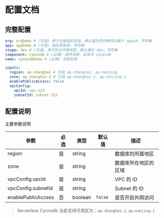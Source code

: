 # 配置文档

## 完整配置

```yml
org: orgDemo # (可选) 用于记录组织信息，默认值为您的腾讯云账户 appid，字符串
app: appDemo # (可选) 该应用名称，字符串
stage: dev # (可选) 用于区分环境信息，默认值为 dev，字符串
component: cynosdb # (必填) 组件名称，此处为 cynosdb
name: cynosdbDemo # (必填) 实例名称

inputs:
  region: ap-shanghai # 可选 ap-shanghai, ap-nanjing
  zone: ap-shanghai-2 # 可选 ap-shanghai-2, ap-nanjing-1
  enablePublicAccess: false
  vpcConfig:
    vpcId: vpc-123
    subnetId: subnet-123
```

## 配置说明

主要参数说明

| 参数               | 必选 | 类型    | 默认值  | 描述                 |
| ------------------ | ---- | ------- | ------- | -------------------- |
| region             | 是   | string  |         | 数据库的所属地区     |
| zone               | 是   | string  |         | 数据库所在地区的区域 |
| vpcConfig.vpcId    | 是   | string  |         | VPC 的 ID            |
| vpcConfig.subnetId | 是   | string  |         | Subnet 的 ID         |
| enablePublicAccess | 否   | boolean | `false` | 是否开启外网访问     |

> Serverless Cynosdb 当前支持可用区为：`ap-shanghai-2`, `ap-nanjing-1`
